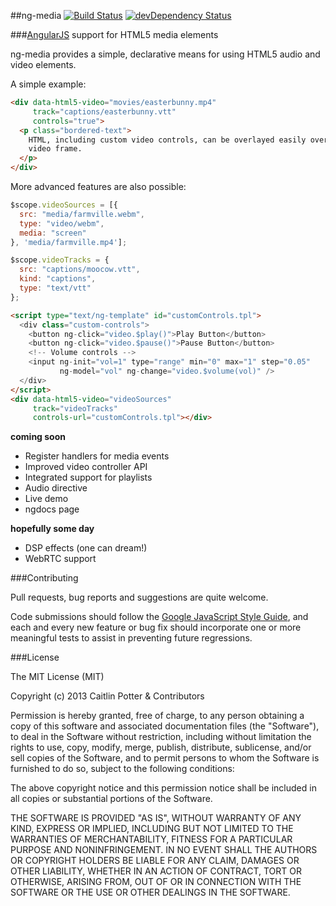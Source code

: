 ##ng-media [![Build Status](https://travis-ci.org/caitp/ng-media.svg?branch=master)](https://travis-ci.org/caitp/ng-media) [![devDependency Status](https://david-dm.org/caitp/ng-media/dev-status.png?branch=master)](https://david-dm.org/caitp/ng-media#info=devDependencies)

###[AngularJS](http://angularjs.org/) support for HTML5 media elements

ng-media provides a simple, declarative means for using HTML5 audio and video elements.

A simple example:

```html
<div data-html5-video="movies/easterbunny.mp4"
     track="captions/easterbunny.vtt"
     controls="true">
  <p class="bordered-text">
    HTML, including custom video controls, can be overlayed easily over the
    video frame.
  </p>
</div>
```

More advanced features are also possible:

```js
$scope.videoSources = [{
  src: "media/farmville.webm",
  type: "video/webm",
  media: "screen"
}, 'media/farmville.mp4'];

$scope.videoTracks = {
  src: "captions/moocow.vtt",
  kind: "captions",
  type: "text/vtt"
};
```

```html
<script type="text/ng-template" id="customControls.tpl">
  <div class="custom-controls">
    <button ng-click="video.$play()">Play Button</button>
    <button ng-click="video.$pause()">Pause Button</button>
    <!-- Volume controls -->
    <input ng-init="vol=1" type="range" min="0" max="1" step="0.05"
           ng-model="vol" ng-change="video.$volume(vol)" />
  </div>
</script>
<div data-html5-video="videoSources"
     track="videoTracks"
     controls-url="customControls.tpl"></div>
```

**coming soon**

- Register handlers for media events
- Improved video controller API
- Integrated support for playlists
- Audio directive
- Live demo
- ngdocs page

**hopefully some day**

- DSP effects (one can dream!)
- WebRTC support

###Contributing

Pull requests, bug reports and suggestions are quite welcome.

Code submissions should follow the [Google JavaScript Style Guide](http://google-styleguide.googlecode.com/svn/trunk/javascriptguide.xml), and each and every new feature or bug fix should incorporate one or more meaningful tests to assist in preventing future regressions.

###License

The MIT License (MIT)

Copyright (c) 2013 Caitlin Potter & Contributors

Permission is hereby granted, free of charge, to any person obtaining a copy
of this software and associated documentation files (the "Software"), to deal
in the Software without restriction, including without limitation the rights
to use, copy, modify, merge, publish, distribute, sublicense, and/or sell
copies of the Software, and to permit persons to whom the Software is
furnished to do so, subject to the following conditions:

The above copyright notice and this permission notice shall be included in
all copies or substantial portions of the Software.

THE SOFTWARE IS PROVIDED "AS IS", WITHOUT WARRANTY OF ANY KIND, EXPRESS OR
IMPLIED, INCLUDING BUT NOT LIMITED TO THE WARRANTIES OF MERCHANTABILITY,
FITNESS FOR A PARTICULAR PURPOSE AND NONINFRINGEMENT. IN NO EVENT SHALL THE
AUTHORS OR COPYRIGHT HOLDERS BE LIABLE FOR ANY CLAIM, DAMAGES OR OTHER
LIABILITY, WHETHER IN AN ACTION OF CONTRACT, TORT OR OTHERWISE, ARISING FROM,
OUT OF OR IN CONNECTION WITH THE SOFTWARE OR THE USE OR OTHER DEALINGS IN
THE SOFTWARE.
